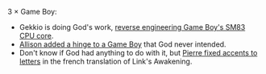 ---
---

3 × Game Boy:

- Gekkio is doing God's work, [reverse engineering Game Boy's SM83 CPU core](https://github.com/Gekkio/gb-research/tree/main/sm83-cpu-core).
- [Allison added a hinge to a Game Boy](https://posts.decontextualize.com/pocket-sp/) that God never intended.
- Don't know if God had anything to do with it, but [Pierre fixed accents to letters](https://kemenaran.winosx.com/posts/zelda-links-awakening-turbo-francais-mod) in the french translation of Link's Awakening.
